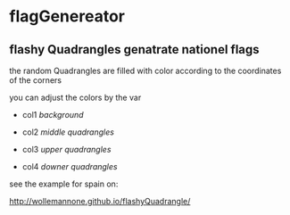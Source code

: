 # flagGenereator

## flashy Quadrangles genatrate nationel flags




  the random Quadrangles are filled with color according to the coordinates of the corners
  
  you can adjust the colors by the var 
  
  - col1 _background_
  - col2 _middle quadrangles_
  
  - col3 _upper quadrangles_
  - col4 _downer quadrangles_


see the example for spain on:

http://wollemannone.github.io/flashyQuadrangle/
